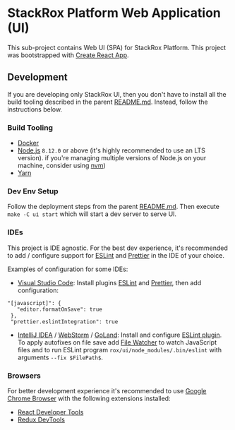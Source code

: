 # StackRox Platform Web Application (UI)

This sub-project contains Web UI (SPA) for StackRox Platform.
This project was bootstrapped with [Create React App](https://github.com/facebookincubator/create-react-app).

## Development

If you are developing only StackRox UI, then you don't have to install all the
build tooling described in the parent [README.md](../README.md). Instead, follow
the instructions below.

### Build Tooling

* [Docker](https://www.docker.com/)
* [Node.js](https://nodejs.org/en/) `8.12.0` or above (it's highly recommended to use an LTS version).
if you're managing multiple versions of Node.js on your machine, consider using [nvm](https://github.com/creationix/nvm))
* [Yarn](https://yarnpkg.com/en/)

### Dev Env Setup

Follow the deployment steps from the parent [README.md](../README.md#how-to-deploy).
Then execute `make -C ui start` which will start a dev server to serve UI.

### IDEs

This project is IDE agnostic. For the best dev experience, it's recommended to
add / configure support for [ESLint](https://eslint.org/) and [Prettier](https://prettier.io/)
in the IDE of your choice.

Examples of configuration for some IDEs:

* [Visual Studio Code](https://code.visualstudio.com/): Install plugins [ESLint](https://marketplace.visualstudio.com/items?itemName=dbaeumer.vscode-eslint) and [Prettier](https://marketplace.visualstudio.com/items?itemName=esbenp.prettier-vscode),
then add configuration:

 ```
 "[javascript]": {
    "editor.formatOnSave": true
  },
  "prettier.eslintIntegration": true
```

* [IntelliJ IDEA](https://www.jetbrains.com/idea/) / [WebStorm](https://www.jetbrains.com/webstorm/) / [GoLand](https://www.jetbrains.com/go/): Install and configure [ESLint plugin](https://plugins.jetbrains.com/plugin/7494-eslint). To apply autofixes on file save add [File Watcher](https://www.jetbrains.com/help/idea/using-file-watchers.html) to watch JavaScript files and to run ESLint program `rox/ui/node_modules/.bin/eslint` with arguments `--fix $FilePath$`.

### Browsers

For better development experience it's recommended to use [Google Chrome Browser](https://www.google.com/chrome/) with the following extensions installed:

* [React Developer Tools](https://chrome.google.com/webstore/detail/react-developer-tools/fmkadmapgofadopljbjfkapdkoienihi?hl=en)
* [Redux DevTools](https://chrome.google.com/webstore/detail/redux-devtools/lmhkpmbekcpmknklioeibfkpmmfibljd?hl=en)

